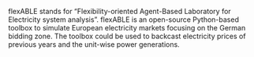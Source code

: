 flexABLE stands for “Flexibility-oriented Agent-Based Laboratory for Electricity system analysis”. flexABLE is an open-source Python-based toolbox to simulate European electricity markets focusing on the German bidding zone. The toolbox could be used to backcast electricity prices of previous years and the unit-wise power generations.


